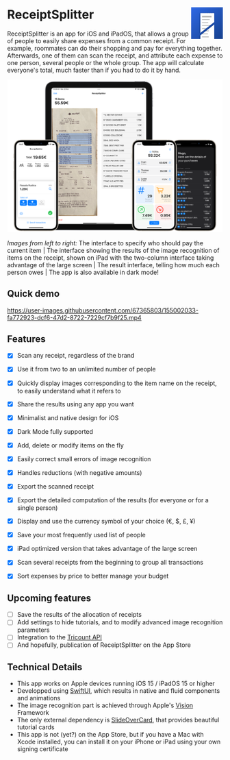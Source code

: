 <h1> ReceiptSplitter
  <img align="right" src="ReceiptSplitter/Assets.xcassets/AppIcon.appiconset/256.png" width=74px>
</h1>

ReceiptSplitter is an app for iOS and iPadOS, that allows a group of people to easily share expenses from a common receipt.
For example, roommates can do their shopping and pay for everything together.
Afterwards, one of them can scan the receipt, and attribute each expense to one person, several people or the whole group.
The app will calculate everyone's total, much faster than if you had to do it by hand.

![](Resources/presentation.png)

*Images from left to right:* The interface to specify who should pay the current item | The interface showing the results of the image recognition of items on the receipt, shown on iPad with the two-column interface taking advantage of the large screen | The result interface, telling how much each person owes | The app is also available in dark mode!

## Quick demo

https://user-images.githubusercontent.com/67365803/155002033-fa772923-dcf6-47d2-8722-7229cf7b9f25.mp4


## Features
- [x] Scan any receipt, regardless of the brand
- [x] Use it from two to an unlimited number of people
- [x] Quickly display images corresponding to the item name on the receipt, to easily understand what it refers to
- [x] Share the results using any app you want
- [x] Minimalist and native design for iOS
- [X] Dark Mode fully supported
- [x] Add, delete or modify items on the fly
- [x] Easily correct small errors of image recognition
- [x] Handles reductions (with negative amounts)
- [x] Export the scanned receipt 
- [x] Export the detailed computation of the results (for everyone or for a single person)
- [x] Display and use the currency symbol of your choice (€, $, £, ¥)
- [x] Save your most frequently used list of people
- [x] iPad optimized version that takes advantage of the large screen
- [x] Scan several receipts from the beginning to group all transactions 
- [x] Sort expenses by price to better manage your budget


## Upcoming features
- [ ] Save the results of the allocation of receipts 
- [ ] Add settings to hide tutorials, and to modify advanced image recognition parameters
- [ ] Integration to the [Tricount API](https://www.tricount.com/en/api)
- [ ] And hopefully, publication of ReceiptSplitter on the App Store

## Technical Details
- This app works on Apple devices running iOS 15 / iPadOS 15 or higher
- Developped using [SwiftUI](https://developer.apple.com/xcode/swiftui/), which results in native and fluid components and animations
- The image recognition part is achieved through Apple's [Vision](https://developer.apple.com/documentation/vision) Framework
- The only external dependency is [SlideOverCard](https://github.com/joogps/SlideOverCard), that provides beautiful tutorial cards
- This app is not (yet?) on the App Store, but if you have a Mac with Xcode installed, you can install it on your iPhone or iPad using your own signing certificate

